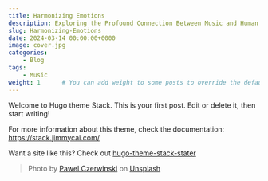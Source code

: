```yaml
---
title: Harmonizing Emotions 
description: Exploring the Profound Connection Between Music and Human Feelings
slug: Harmonizing-Emotions
date: 2024-03-14 00:00:00+0000
image: cover.jpg
categories:
    - Blog 
tags:
    - Music
weight: 1      # You can add weight to some posts to override the default sorting (date descending)
---
```


Welcome to Hugo theme Stack. This is your first post. Edit or delete it, then start writing!

For more information about this theme, check the documentation: https://stack.jimmycai.com/

Want a site like this? Check out [hugo-theme-stack-stater](https://github.com/CaiJimmy/hugo-theme-stack-starter)

> Photo by [Pawel Czerwinski](https://unsplash.com/@pawel_czerwinski) on [Unsplash](https://unsplash.com/)